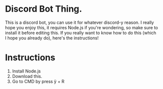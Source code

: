 # Discord Bot Thing.
This is a discord bot, you can use it for whatever discord-y reason. 
I really hope you enjoy this, it requires Node.js if you're wondering, so make sure to install it before editing this.
If you really want to know how to do this (which I hope you already do), here's the instructions!

# Instructions
1. Install Node.js
2. Download this.
3. Go to CMD by press ÿ + R

